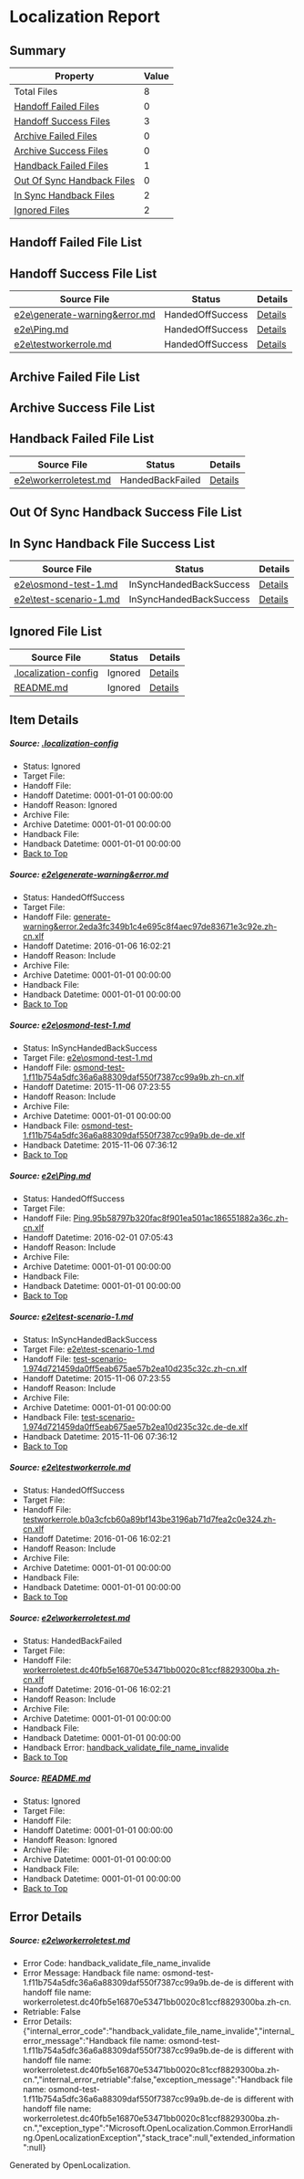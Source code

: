 # <a name='report-top'></a> Localization Report

## Summary
 Property | Value 
 -------- | ----- 
 Total Files | 8
[ Handoff Failed Files ](#handoff-failed-list)| 0
[ Handoff Success Files ](#handoff-success-list)| 3
[ Archive Failed Files ](#archive-failed-list)| 0
[ Archive Success Files ](#archive-success-list)| 0
[ Handback Failed Files ](#handback-failed-list)| 1
[ Out Of Sync Handback Files ](#outofsync-handback-success-list)| 0
[ In Sync Handback Files ](#insync-handback-success-list)| 2
[ Ignored Files ](#ignored-list)| 2

## <a name='handoff-failed-list'></a> Handoff Failed File List

## <a name='handoff-success-list'></a> Handoff Success File List
 Source File | Status | Details 
 ----------- | ------ | ------- 
 [e2e\generate-warning&error.md](https://github.com/OpenLocalizationTest/oltest/blob/678fced849653574f9c3722b900f6ed4f24223d7/e2e/generate-warning&error.md) | HandedOffSuccess | [Details](#87028e0d2781426cb50ddc9e5bec0a61532ca6531)
 [e2e\Ping.md](https://github.com/OpenLocalizationTest/oltest/blob/3e270db8fe1a93168c64ab5fd0c0a7f513156d82/e2e/Ping.md) | HandedOffSuccess | [Details](#13b19dcc6b807f67388a90e6c66c3866a741f9a03)
 [e2e\testworkerrole.md](https://github.com/OpenLocalizationTest/oltest/blob/bedd8c9cb1e3af637d2943e89230b72927130287/e2e/testworkerrole.md) | HandedOffSuccess | [Details](#a048092ef32f7167a3cfd0ab2718722bb0f900725)

## <a name='archive-failed-list'></a> Archive Failed File List

## <a name='archive-success-list'></a> Archive Success File List

## <a name='handback-failed-list'></a> Handback Failed File List
 Source File | Status | Details 
 ----------- | ------ | ------- 
 [e2e\workerroletest.md](https://github.com/OpenLocalizationTest/oltest/blob/283282ceed7d3fc21b4d24152a1104d5e303b42c/e2e/workerroletest.md) | HandedBackFailed | [Details](#0230be5b6a99a72281fb408287844784080fb8646)

## <a name='outofsync-handback-success-list'></a> Out Of Sync Handback Success File List

## <a name='insync-handback-success-list'></a> In Sync Handback File Success List
 Source File | Status | Details 
 ----------- | ------ | ------- 
 [e2e\osmond-test-1.md](https://github.com/OpenLocalizationTest/oltest/blob/f4b3096e48dfeb999c383c55a46706a9a3b95935/e2e/osmond-test-1.md) | InSyncHandedBackSuccess | [Details](#47609b0422629832c77370a4324229c7153ccdd72)
 [e2e\test-scenario-1.md](https://github.com/OpenLocalizationTest/oltest/blob/a5287759ee19d999486c30f70b7686d01ea0d695/e2e/test-scenario-1.md) | InSyncHandedBackSuccess | [Details](#e95ba46a6944d097bac52cb8257a64c4e422238b4)

## <a name='ignored-list'></a> Ignored File List
 Source File | Status | Details 
 ----------- | ------ | ------- 
 [.localization-config](https://github.com/OpenLocalizationTest/oltest/blob/3e270db8fe1a93168c64ab5fd0c0a7f513156d82/.localization-config) | Ignored | [Details](#03d7a5d0df50d84b2f02fc7ba2376819695e51f50)
 [README.md](https://github.com/OpenLocalizationTest/oltest/blob/3e270db8fe1a93168c64ab5fd0c0a7f513156d82/README.md) | Ignored | [Details](#df59b048e07151e27715bf8782a1aefa6d87f0317)

## Item Details
##### <a name='03d7a5d0df50d84b2f02fc7ba2376819695e51f50'></a> Source: [.localization-config](https://github.com/OpenLocalizationTest/oltest/blob/3e270db8fe1a93168c64ab5fd0c0a7f513156d82/.localization-config)
* Status: Ignored
* Target File: 
* Handoff File: 
* Handoff Datetime: 0001-01-01 00:00:00
* Handoff Reason: Ignored
* Archive File: 
* Archive Datetime: 0001-01-01 00:00:00
* Handback File: 
* Handback Datetime: 0001-01-01 00:00:00
* [Back to Top](#report-top)

##### <a name='87028e0d2781426cb50ddc9e5bec0a61532ca6531'></a> Source: [e2e\generate-warning&error.md](https://github.com/OpenLocalizationTest/oltest/blob/678fced849653574f9c3722b900f6ed4f24223d7/e2e/generate-warning&error.md)
* Status: HandedOffSuccess
* Target File: 
* Handoff File: [generate-warning&error.2eda3fc349b1c4e695c8f4aec97de83671e3c92e.zh-cn.xlf](https://github.com/OpenLocalizationTestOrg/olhandoff/blob/b0b913cc03ebb64edbaf2721ba3ae69aaec39166/ol-handoff/OpenLocalizationTestOrg/oltest.zh-cn/master/generate-warning&error.2eda3fc349b1c4e695c8f4aec97de83671e3c92e.zh-cn.xlf)
* Handoff Datetime: 2016-01-06 16:02:21
* Handoff Reason: Include
* Archive File: 
* Archive Datetime: 0001-01-01 00:00:00
* Handback File: 
* Handback Datetime: 0001-01-01 00:00:00
* [Back to Top](#report-top)

##### <a name='47609b0422629832c77370a4324229c7153ccdd72'></a> Source: [e2e\osmond-test-1.md](https://github.com/OpenLocalizationTest/oltest/blob/f4b3096e48dfeb999c383c55a46706a9a3b95935/e2e/osmond-test-1.md)
* Status: InSyncHandedBackSuccess
* Target File: [e2e\osmond-test-1.md](https://github.com/OpenLocalizationTestOrg/oltest.zh-cn/blob/ed2810913f07afe80cd8049db04fd7ec7d55a1c2/e2e/osmond-test-1.md)
* Handoff File: [osmond-test-1.f11b754a5dfc36a6a88309daf550f7387cc99a9b.zh-cn.xlf](https://github.com/OpenLocalizationTestOrg/olhandoff/blob/9409763d56a0eab0f0ee07cc0c6e2ec61787719d/ol-handoff/OpenLocalizationTestOrg/oltest.zh-cn/master/osmond-test-1.f11b754a5dfc36a6a88309daf550f7387cc99a9b.zh-cn.xlf)
* Handoff Datetime: 2015-11-06 07:23:55
* Handoff Reason: Include
* Archive File: 
* Archive Datetime: 0001-01-01 00:00:00
* Handback File: [osmond-test-1.f11b754a5dfc36a6a88309daf550f7387cc99a9b.de-de.xlf](https://github.com/OpenLocalizationTestOrg/olhandback/blob/1e13eb945b0aaf2756c9b50d122f74bb1ed6120a/ol-handback/OpenLocalizationTestOrg/oltest.zh-cn/master/osmond-test-1.f11b754a5dfc36a6a88309daf550f7387cc99a9b.de-de.xlf)
* Handback Datetime: 2015-11-06 07:36:12
* [Back to Top](#report-top)

##### <a name='13b19dcc6b807f67388a90e6c66c3866a741f9a03'></a> Source: [e2e\Ping.md](https://github.com/OpenLocalizationTest/oltest/blob/3e270db8fe1a93168c64ab5fd0c0a7f513156d82/e2e/Ping.md)
* Status: HandedOffSuccess
* Target File: 
* Handoff File: [Ping.95b58797b320fac8f901ea501ac186551882a36c.zh-cn.xlf](https://github.com/OpenLocalizationTestOrg/olhandoff/blob/16a291f0e64d4dcc27577d91cf96df62a4779888/ol-handoff/OpenLocalizationTestOrg/oltest.zh-cn/master/Ping.95b58797b320fac8f901ea501ac186551882a36c.zh-cn.xlf)
* Handoff Datetime: 2016-02-01 07:05:43
* Handoff Reason: Include
* Archive File: 
* Archive Datetime: 0001-01-01 00:00:00
* Handback File: 
* Handback Datetime: 0001-01-01 00:00:00
* [Back to Top](#report-top)

##### <a name='e95ba46a6944d097bac52cb8257a64c4e422238b4'></a> Source: [e2e\test-scenario-1.md](https://github.com/OpenLocalizationTest/oltest/blob/a5287759ee19d999486c30f70b7686d01ea0d695/e2e/test-scenario-1.md)
* Status: InSyncHandedBackSuccess
* Target File: [e2e\test-scenario-1.md](https://github.com/OpenLocalizationTestOrg/oltest.zh-cn/blob/ed2810913f07afe80cd8049db04fd7ec7d55a1c2/e2e/test-scenario-1.md)
* Handoff File: [test-scenario-1.974d721459da0ff5eab675ae57b2ea10d235c32c.zh-cn.xlf](https://github.com/OpenLocalizationTestOrg/olhandoff/blob/9409763d56a0eab0f0ee07cc0c6e2ec61787719d/ol-handoff/OpenLocalizationTestOrg/oltest.zh-cn/master/test-scenario-1.974d721459da0ff5eab675ae57b2ea10d235c32c.zh-cn.xlf)
* Handoff Datetime: 2015-11-06 07:23:55
* Handoff Reason: Include
* Archive File: 
* Archive Datetime: 0001-01-01 00:00:00
* Handback File: [test-scenario-1.974d721459da0ff5eab675ae57b2ea10d235c32c.de-de.xlf](https://github.com/OpenLocalizationTestOrg/olhandback/blob/1e13eb945b0aaf2756c9b50d122f74bb1ed6120a/ol-handback/OpenLocalizationTestOrg/oltest.zh-cn/master/test-scenario-1.974d721459da0ff5eab675ae57b2ea10d235c32c.de-de.xlf)
* Handback Datetime: 2015-11-06 07:36:12
* [Back to Top](#report-top)

##### <a name='a048092ef32f7167a3cfd0ab2718722bb0f900725'></a> Source: [e2e\testworkerrole.md](https://github.com/OpenLocalizationTest/oltest/blob/bedd8c9cb1e3af637d2943e89230b72927130287/e2e/testworkerrole.md)
* Status: HandedOffSuccess
* Target File: 
* Handoff File: [testworkerrole.b0a3cfcb60a89bf143be3196ab71d7fea2c0e324.zh-cn.xlf](https://github.com/OpenLocalizationTestOrg/olhandoff/blob/b0b913cc03ebb64edbaf2721ba3ae69aaec39166/ol-handoff/OpenLocalizationTestOrg/oltest.zh-cn/master/testworkerrole.b0a3cfcb60a89bf143be3196ab71d7fea2c0e324.zh-cn.xlf)
* Handoff Datetime: 2016-01-06 16:02:21
* Handoff Reason: Include
* Archive File: 
* Archive Datetime: 0001-01-01 00:00:00
* Handback File: 
* Handback Datetime: 0001-01-01 00:00:00
* [Back to Top](#report-top)

##### <a name='0230be5b6a99a72281fb408287844784080fb8646'></a> Source: [e2e\workerroletest.md](https://github.com/OpenLocalizationTest/oltest/blob/283282ceed7d3fc21b4d24152a1104d5e303b42c/e2e/workerroletest.md)
* Status: HandedBackFailed
* Target File: 
* Handoff File: [workerroletest.dc40fb5e16870e53471bb0020c81ccf8829300ba.zh-cn.xlf](https://github.com/OpenLocalizationTestOrg/olhandoff/blob/b0b913cc03ebb64edbaf2721ba3ae69aaec39166/ol-handoff/OpenLocalizationTestOrg/oltest.zh-cn/master/workerroletest.dc40fb5e16870e53471bb0020c81ccf8829300ba.zh-cn.xlf)
* Handoff Datetime: 2016-01-06 16:02:21
* Handoff Reason: Include
* Archive File: 
* Archive Datetime: 0001-01-01 00:00:00
* Handback File: 
* Handback Datetime: 0001-01-01 00:00:00
* Handback Error: [handback_validate_file_name_invalide](#0230be5b6a99a72281fb408287844784080fb8646handback_validate_file_name_invalide)
* [Back to Top](#report-top)

##### <a name='df59b048e07151e27715bf8782a1aefa6d87f0317'></a> Source: [README.md](https://github.com/OpenLocalizationTest/oltest/blob/3e270db8fe1a93168c64ab5fd0c0a7f513156d82/README.md)
* Status: Ignored
* Target File: 
* Handoff File: 
* Handoff Datetime: 0001-01-01 00:00:00
* Handoff Reason: Ignored
* Archive File: 
* Archive Datetime: 0001-01-01 00:00:00
* Handback File: 
* Handback Datetime: 0001-01-01 00:00:00
* [Back to Top](#report-top)


## Error Details
##### <a name='0230be5b6a99a72281fb408287844784080fb8646handback_validate_file_name_invalide'></a> Source: [e2e\workerroletest.md](#0230be5b6a99a72281fb408287844784080fb8646)
* Error Code: handback_validate_file_name_invalide
* Error Message: Handback file name:  osmond-test-1.f11b754a5dfc36a6a88309daf550f7387cc99a9b.de-de is different with handoff file name: workerroletest.dc40fb5e16870e53471bb0020c81ccf8829300ba.zh-cn.
* Retriable: False
* Error Details: {"internal_error_code":"handback_validate_file_name_invalide","internal_error_message":"Handback file name:  osmond-test-1.f11b754a5dfc36a6a88309daf550f7387cc99a9b.de-de is different with handoff file name: workerroletest.dc40fb5e16870e53471bb0020c81ccf8829300ba.zh-cn.","internal_error_retriable":false,"exception_message":"Handback file name:  osmond-test-1.f11b754a5dfc36a6a88309daf550f7387cc99a9b.de-de is different with handoff file name: workerroletest.dc40fb5e16870e53471bb0020c81ccf8829300ba.zh-cn.","exception_type":"Microsoft.OpenLocalization.Common.ErrorHandling.OpenLocalizationException","stack_trace":null,"extended_information":null}


Generated by OpenLocalization.
